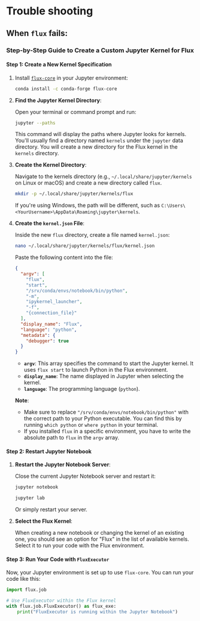 # Trouble shooting

## When `flux` fails:

### Step-by-Step Guide to Create a Custom Jupyter Kernel for Flux

#### Step 1: Create a New Kernel Specification

1. Install [`flux-core`](https://anaconda.org/conda-forge/flux-core) in your Jupyter environment:

   ```bash
   conda install -c conda-forge flux-core
   ```

2. **Find the Jupyter Kernel Directory**:

   Open your terminal or command prompt and run:

   ```bash
   jupyter --paths
   ```

   This command will display the paths where Jupyter looks for kernels. You'll usually find a directory named `kernels` under the `jupyter` data directory. You will create a new directory for the Flux kernel in the `kernels` directory.

3. **Create the Kernel Directory**:

   Navigate to the kernels directory (e.g., `~/.local/share/jupyter/kernels` on Linux or macOS) and create a new directory called `flux`.

   ```bash
   mkdir -p ~/.local/share/jupyter/kernels/flux
   ```

   If you're using Windows, the path will be different, such as `C:\Users\<YourUsername>\AppData\Roaming\jupyter\kernels`.

4. **Create the `kernel.json` File**:

   Inside the new `flux` directory, create a file named `kernel.json`:

   ```bash
   nano ~/.local/share/jupyter/kernels/flux/kernel.json
   ```

   Paste the following content into the file:

   ```json
   {
     "argv": [
       "flux",
       "start",
       "/srv/conda/envs/notebook/bin/python",
       "-m",
       "ipykernel_launcher",
       "-f",
       "{connection_file}"
     ],
     "display_name": "Flux",
     "language": "python",
     "metadata": {
       "debugger": true
     }
   }
   ```

   - **`argv`**: This array specifies the command to start the Jupyter kernel. It uses `flux start` to launch Python in the Flux environment.
   - **`display_name`**: The name displayed in Jupyter when selecting the kernel.
   - **`language`**: The programming language (`python`).

   **Note**:

   - Make sure to replace `"/srv/conda/envs/notebook/bin/python"` with the correct path to your Python executable. You can find this by running `which python` or `where python` in your terminal.
   - If you installed `flux` in a specific environment, you have to write the absolute path to `flux` in the `argv` array.

#### Step 2: Restart Jupyter Notebook

1. **Restart the Jupyter Notebook Server**:

   Close the current Jupyter Notebook server and restart it:

   ```bash
   jupyter notebook
   ```

   ```bash
   jupyter lab
   ```

    Or simply restart your server.

2. **Select the Flux Kernel**:

   When creating a new notebook or changing the kernel of an existing one, you should see an option for "Flux" in the list of available kernels. Select it to run your code with the Flux environment.

#### Step 3: Run Your Code with `FluxExecutor`

Now, your Jupyter environment is set up to use `flux-core`. You can run your code like this:

```python
import flux.job

# Use FluxExecutor within the Flux kernel
with flux.job.FluxExecutor() as flux_exe:
    print("FluxExecutor is running within the Jupyter Notebook")
```
